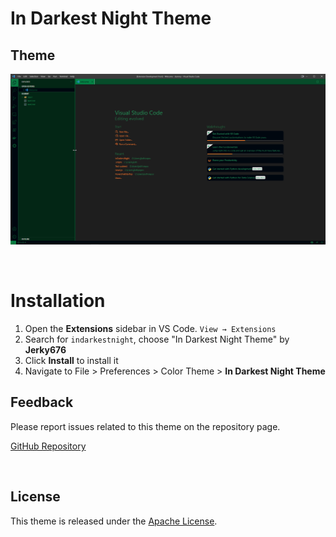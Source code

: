 # In Darkest Night Theme

## Theme

![Theme](./images/theme.png)

<br>

# Installation

1. Open the **Extensions** sidebar in VS Code. `View → Extensions`
1. Search for `indarkestnight`, choose "In Darkest Night Theme" by **Jerky676**
1. Click **Install** to install it
1. Navigate to File > Preferences > Color Theme > **In Darkest Night Theme**

## Feedback

Please report issues related to this theme on the repository page.<br>

[GitHub Repository](/issues)

<br>


## License

This theme is released under the [Apache License](./license.md).